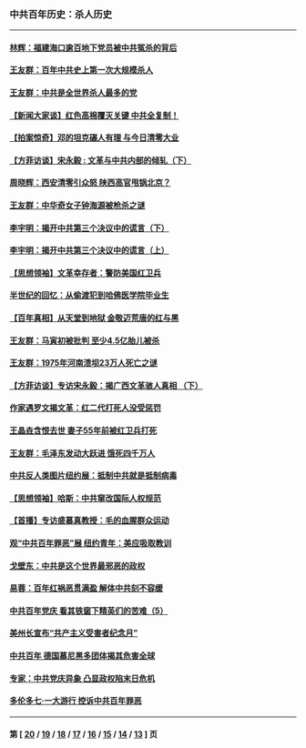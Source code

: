 ### 中共百年历史：杀人历史
---
#### [林辉：福建海口逾百地下党员被中共冤杀的背后](../../pages/nf1176106/n13878946.md?06180430) 
#### [王友群：百年中共史上第一次大规模杀人](../../pages/nf1176106/n13863785.md?06180430) 
#### [王友群：中共是全世界杀人最多的党](../../pages/nf1176106/n13860689.md?06180430) 
#### [【新闻大家谈】红色高棉覆灭关键 中共全复制！](../../pages/nf1176106/n13850222.md?06180430) 
#### [【拍案惊奇】邓的坦克碾人有理 与今日清零大业](../../pages/nf1176106/n13729574.md?06180430) 
#### [【方菲访谈】宋永毅 : 文革与中共内部的倾轧（下）](../../pages/nf1176106/n13486836.md?06180430) 
#### [周晓辉：西安清零引众怒 陕西高官甩锅北京？](../../pages/nf1176106/n13484627.md?06180430) 
#### [王友群：中华奇女子钟海源被枪杀之谜](../../pages/nf1176106/n13430555.md?06180430) 
#### [李宇明：揭开中共第三个决议中的谎言（下）](../../pages/nf1176106/n13389389.md?06180430) 
#### [李宇明：揭开中共第三个决议中的谎言（上）](../../pages/nf1176106/n13388697.md?06180430) 
#### [【思想领袖】文革幸存者：警防美国红卫兵](../../pages/nf1176106/n13339289.md?06180430) 
#### [半世纪的回忆：从偷渡犯到哈佛医学院毕业生](../../pages/nf1176106/n13345328.md?06180430) 
#### [【百年真相】从天堂到地狱 金敬迈荒唐的红与黑](../../pages/nf1176106/n13336995.md?06180430) 
#### [王友群：马寅初被批判 至少4.5亿胎儿被杀](../../pages/nf1176106/n13260313.md?06180430) 
#### [王友群：1975年河南溃坝23万人死亡之谜](../../pages/nf1176106/n13231576.md?06180430) 
#### [【方菲访谈】专访宋永毅：揭广西文革骇人真相 （下）](../../pages/nf1176106/n13209074.md?06180430) 
#### [作家遇罗文揭文革：红二代打死人没受惩罚](../../pages/nf1176106/n13205254.md?06180430) 
#### [王晶垚含恨去世 妻子55年前被红卫兵打死](../../pages/nf1176106/n13203590.md?06180430) 
#### [王友群：毛泽东发动大跃进 饿死四千万人](../../pages/nf1176106/n13177158.md?06180430) 
#### [中共反人类图片纽约展：抵制中共就是抵制病毒](../../pages/nf1176106/n13115371.md?06180430) 
#### [【思想领袖】哈斯：中共窜改国际人权规范](../../pages/nf1176106/n13053647.md?06180430) 
#### [【首播】专访盛慕真教授：毛的血腥群众运动](../../pages/nf1176106/n13091782.md?06180430) 
#### [观“中共百年罪恶”展 纽约青年：美应吸取教训](../../pages/nf1176106/n13085246.md?06180430) 
#### [戈壁东：中共是这个世界最邪恶的政权](../../pages/nf1176106/n13085641.md?06180430) 
#### [易蓉：百年红祸恶贯满盈 解体中共刻不容缓](../../pages/nf1176106/n13084455.md?06180430) 
#### [中共百年党庆 看其铁窗下精英们的苦难（5）](../../pages/nf1176106/n13076766.md?06180430) 
#### [美州长宣布“共产主义受害者纪念月”](../../pages/nf1176106/n13074024.md?06180430) 
#### [中共百年 德国慕尼黑多团体揭其危害全球](../../pages/nf1176106/n13068873.md?06180430) 
#### [专家：中共党庆异象 凸显政权陷末日危机](../../pages/nf1176106/n13067084.md?06180430) 
#### [多伦多七·一大游行 控诉中共百年罪恶](../../pages/nf1176106/n13062043.md?06180430) 

---
#### 第 [ [20](./20.md?06180430) / [19](./19.md?06180430) / [18](./18.md?06180430) / [17](./17.md?06180430) / [16](./16.md?06180430) / [15](./15.md?06180430) / [14](./14.md?06180430) / [13](./13.md?06180430) ] 页
